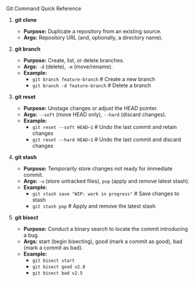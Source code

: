 
Git Command Quick Reference

1. **git clone**
   - **Purpose:** Duplicate a repository from an existing source.
   - **Args:** Repository URL (and, optionally, a directory name).

2. **git branch**
   - **Purpose:** Create, list, or delete branches.
   - **Args:** `-d` (delete), `-m` (move/rename).
   - **Example:**
     - `git branch feature-branch`   # Create a new branch
     - `git branch -d feature-branch`  # Delete a branch

3. **git reset**
   - **Purpose:** Unstage changes or adjust the HEAD pointer.
   - **Args:** `--soft` (move HEAD only), `--hard` (discard changes).
   - **Example:**
     - `git reset --soft HEAD~1`   # Undo the last commit and retain changes
     - `git reset --hard HEAD~1` # Undo the last commit and discard changes

4. **git stash**
   - **Purpose:** Temporarily store changes not ready for immediate commit.
   - **Args:** `-u` (store untracked files), `pop` (apply and remove latest stash).
   - **Example:**
     - `git stash save "WIP: work in progress"`   # Save changes to stash
     - `git stash pop`    # Apply and remove the latest stash

5. **git bisect**
   - **Purpose:** Conduct a binary search to locate the commit introducing a bug.
   - **Args:** start (begin bisecting), good (mark a commit as good), bad (mark a commit as bad).
   - **Example:**
     - `git bisect start`
     - `git bisect good v2.0`
     - `git bisect bad v2.5`
